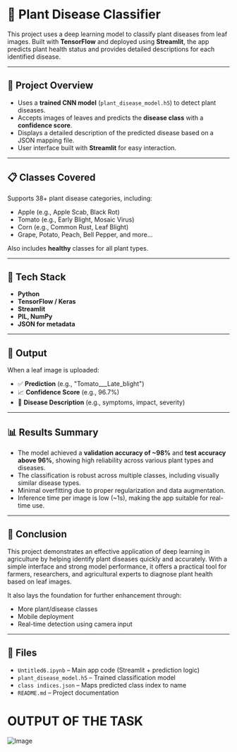 # 🌿 Plant Disease Classifier

This project uses a deep learning model to classify plant diseases from leaf images. Built with **TensorFlow** and deployed using **Streamlit**, the app predicts plant health status and provides detailed descriptions for each identified disease.

---

## 🔬 Project Overview

- Uses a **trained CNN model** (`plant_disease_model.h5`) to detect plant diseases.
- Accepts images of leaves and predicts the **disease class** with a **confidence score**.
- Displays a detailed description of the predicted disease based on a JSON mapping file.
- User interface built with **Streamlit** for easy interaction.

---

## 📋 Classes Covered

Supports 38+ plant disease categories, including:

- Apple (e.g., Apple Scab, Black Rot)
- Tomato (e.g., Early Blight, Mosaic Virus)
- Corn (e.g., Common Rust, Leaf Blight)
- Grape, Potato, Peach, Bell Pepper, and more...

Also includes **healthy** classes for all plant types.

---

## 🧠 Tech Stack

- **Python**
- **TensorFlow / Keras**
- **Streamlit**
- **PIL, NumPy**
- **JSON for metadata**

---

## 🎯 Output

When a leaf image is uploaded:
- ✅ **Prediction** (e.g., "Tomato___Late_blight")
- 📈 **Confidence Score** (e.g., 96.7%)
- 📖 **Disease Description** (e.g., symptoms, impact, severity)

---

## 📊 Results Summary

- The model achieved a **validation accuracy of ~98%** and **test accuracy above 96%**, showing high reliability across various plant types and diseases.
- The classification is robust across multiple classes, including visually similar disease types.
- Minimal overfitting due to proper regularization and data augmentation.
- Inference time per image is low (~1s), making the app suitable for real-time use.

---

## 📌 Conclusion

This project demonstrates an effective application of deep learning in agriculture by helping identify plant diseases quickly and accurately. With a simple interface and strong model performance, it offers a practical tool for farmers, researchers, and agricultural experts to diagnose plant health based on leaf images.

It also lays the foundation for further enhancement through:
- More plant/disease classes
- Mobile deployment
- Real-time detection using camera input

---

## 🧾 Files

- `Untitled6.ipynb` – Main app code (Streamlit + prediction logic)
- `plant_disease_model.h5` – Trained classification model
- `class indices.json` – Maps predicted class index to name
- `README.md` – Project documentation


# OUTPUT OF THE TASK

![Image](https://github.com/user-attachments/assets/c6d6f57a-243a-436b-b096-d3598fbdc943)

